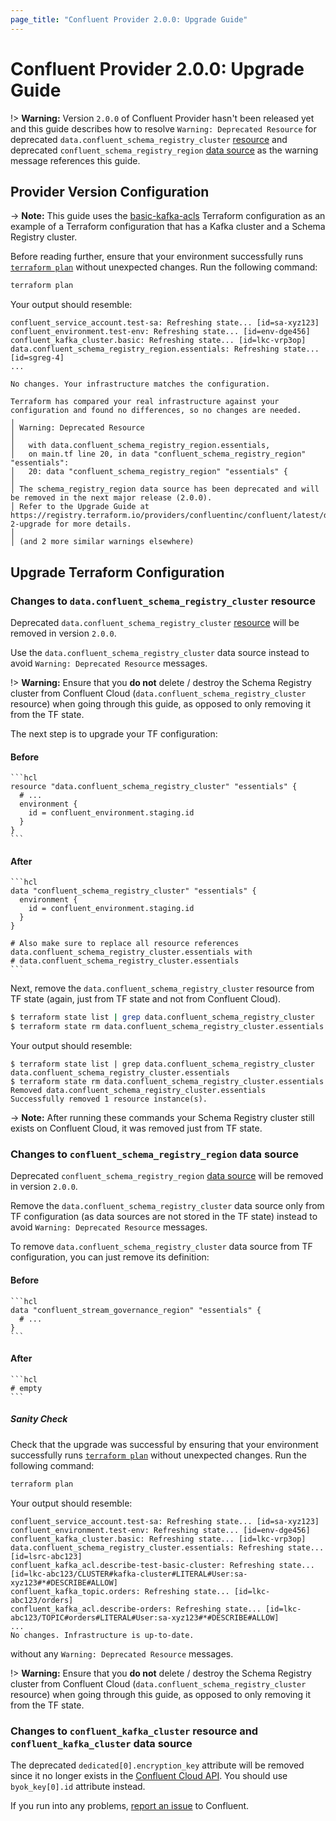 ```yaml
---
page_title: "Confluent Provider 2.0.0: Upgrade Guide"
---
```

# Confluent Provider 2.0.0: Upgrade Guide

!> **Warning:** Version `2.0.0` of Confluent Provider hasn't been released yet and this guide describes how to resolve `Warning: Deprecated Resource` for deprecated `data.confluent_schema_registry_cluster` [resource](https://registry.terraform.io/providers/confluentinc/confluent/1.65.0/docs/resources/data.confluent_schema_registry_cluster) and 
 deprecated `confluent_schema_registry_region` [data source](https://registry.terraform.io/providers/confluentinc/confluent/1.65.0/docs/data-sources/confluent_schema_registry_region) as the warning message references this guide.

## Provider Version Configuration

-> **Note:** This guide uses the [basic-kafka-acls](https://github.com/confluentinc/terraform-provider-confluent/tree/v1.65.0/examples/configurations/basic-kafka-acls) Terraform configuration as an example of a Terraform configuration that has a Kafka cluster and a Schema Registry cluster.

Before reading further, ensure that your environment
successfully runs [`terraform plan`](https://www.terraform.io/docs/commands/plan.html)
without unexpected changes. Run the following command:
```bash
terraform plan
```
Your output should resemble:
```
confluent_service_account.test-sa: Refreshing state... [id=sa-xyz123]
confluent_environment.test-env: Refreshing state... [id=env-dge456]
confluent_kafka_cluster.basic: Refreshing state... [id=lkc-vrp3op]
data.confluent_schema_registry_region.essentials: Refreshing state... [id=sgreg-4]
...

No changes. Your infrastructure matches the configuration.

Terraform has compared your real infrastructure against your configuration and found no differences, so no changes are needed.
╷
│ Warning: Deprecated Resource
│ 
│   with data.confluent_schema_registry_region.essentials,
│   on main.tf line 20, in data "confluent_schema_registry_region" "essentials":
│   20: data "confluent_schema_registry_region" "essentials" {
│ 
│ The schema_registry_region data source has been deprecated and will be removed in the next major release (2.0.0). 
│ Refer to the Upgrade Guide at https://registry.terraform.io/providers/confluentinc/confluent/latest/docs/guides/version-2-upgrade for more details.
│ 
│ (and 2 more similar warnings elsewhere)
```

## Upgrade Terraform Configuration

### Changes to `data.confluent_schema_registry_cluster` resource

Deprecated `data.confluent_schema_registry_cluster`
[resource](https://registry.terraform.io/providers/confluentinc/confluent/1.65.0/docs/resources/confluent_schema_registry_cluster) will be removed in version `2.0.0`.

Use the `data.confluent_schema_registry_cluster` data source instead to avoid `Warning: Deprecated Resource` messages.

!> **Warning:** Ensure that you **do not** delete / destroy the Schema Registry cluster from Confluent Cloud (`data.confluent_schema_registry_cluster` resource) when going through this guide, as opposed to only removing it from the TF state.

The next step is to upgrade your TF configuration:

#### Before
    ```hcl
    resource "data.confluent_schema_registry_cluster" "essentials" {
      # ...
      environment {
        id = confluent_environment.staging.id
      }
    }
    ```

#### After
    ```hcl
    data "confluent_schema_registry_cluster" "essentials" {
      environment {
        id = confluent_environment.staging.id
      }
    }

    # Also make sure to replace all resource references data.confluent_schema_registry_cluster.essentials with
    # data.confluent_schema_registry_cluster.essentials
    ```

Next, remove the `data.confluent_schema_registry_cluster` resource from TF state (again, just from TF state and not from Confluent Cloud).

```bash
$ terraform state list | grep data.confluent_schema_registry_cluster 
$ terraform state rm data.confluent_schema_registry_cluster.essentials
```

Your output should resemble:
```
$ terraform state list | grep data.confluent_schema_registry_cluster 
data.confluent_schema_registry_cluster.essentials
$ terraform state rm data.confluent_schema_registry_cluster.essentials
Removed data.confluent_schema_registry_cluster.essentials
Successfully removed 1 resource instance(s).
```

-> **Note:** After running these commands your Schema Registry cluster still exists on Confluent Cloud, it was removed just from TF state.

### Changes to `confluent_schema_registry_region` data source

Deprecated `confluent_schema_registry_region`
[data source](https://registry.terraform.io/providers/confluentinc/confluent/1.65.0/docs/data-sources/confluent_schema_registry_region) will be removed in version `2.0.0`.


Remove the `data.confluent_schema_registry_cluster` data source only from TF configuration (as data sources are not stored in the TF state) instead 
to avoid `Warning: Deprecated Resource` messages.

To remove `data.confluent_schema_registry_cluster` data source from TF configuration, you can just remove its definition:

#### Before
    ```hcl
    data "confluent_stream_governance_region" "essentials" {
      # ...
    }
    ```

#### After
    ```hcl
    # empty
    ```

##### Sanity Check

Check that the upgrade was successful by ensuring that your environment
successfully runs [`terraform plan`](https://www.terraform.io/docs/commands/plan.html)
without unexpected changes. Run the following command:
```bash
terraform plan
```
Your output should resemble:
```
confluent_service_account.test-sa: Refreshing state... [id=sa-xyz123]
confluent_environment.test-env: Refreshing state... [id=env-dge456]
confluent_kafka_cluster.basic: Refreshing state... [id=lkc-vrp3op]
data.confluent_schema_registry_cluster.essentials: Refreshing state... [id=lsrc-abc123]
confluent_kafka_acl.describe-test-basic-cluster: Refreshing state... [id=lkc-abc123/CLUSTER#kafka-cluster#LITERAL#User:sa-xyz123#*#DESCRIBE#ALLOW]
confluent_kafka_topic.orders: Refreshing state... [id=lkc-abc123/orders]
confluent_kafka_acl.describe-orders: Refreshing state... [id=lkc-abc123/TOPIC#orders#LITERAL#User:sa-xyz123#*#DESCRIBE#ALLOW]
...
No changes. Infrastructure is up-to-date.
```

without any `Warning: Deprecated Resource` messages.

!> **Warning:** Ensure that you **do not** delete / destroy the Schema Registry cluster from Confluent Cloud (`data.confluent_schema_registry_cluster` resource) when going through this guide, as opposed to only removing it from the TF state.

### Changes to `confluent_kafka_cluster` resource and `confluent_kafka_cluster` data source

The deprecated `dedicated[0].encryption_key` attribute will be removed since it no 
longer exists in the [Confluent Cloud API](https://docs.confluent.io/cloud/current/api.html#tag/Clusters-(cmkv2)). You should use `byok_key[0].id` attribute instead.

If you run into any problems, [report an issue](https://github.com/confluentinc/terraform-provider-confluent/issues) to Confluent.
